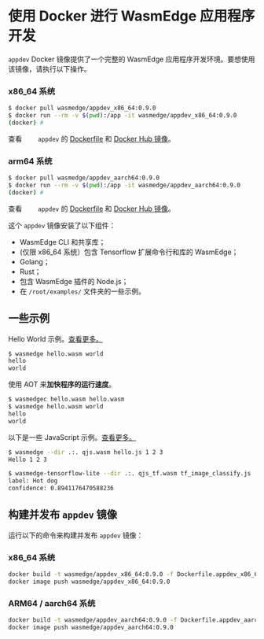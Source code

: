 # 使用 Docker 进行 WasmEdge 应用程序开发

`appdev` Docker 镜像提供了一个完整的 WasmEdge 应用程序开发环境。要想使用该镜像，请执行以下操作。

### x86_64 系统

```bash
$ docker pull wasmedge/appdev_x86_64:0.9.0
$ docker run --rm -v $(pwd):/app -it wasmedge/appdev_x86_64:0.9.0
(docker) #
```

查看 `	appdev` 的 [Dockerfile](https://github.com/WasmEdge/WasmEdge/blob/master/utils/docker/Dockerfile.appdev_x86_64) 和 [Docker Hub 镜像](https://hub.docker.com/repository/docker/wasmedge/appdev_x86_64)。

### arm64 系统

```bash
$ docker pull wasmedge/appdev_aarch64:0.9.0
$ docker run --rm -v $(pwd):/app -it wasmedge/appdev_aarch64:0.9.0
(docker) #
```

查看 `	appdev` 的 [Dockerfile](https://github.com/WasmEdge/WasmEdge/blob/master/utils/docker/Dockerfile.appdev_aarch64) 和 [Docker Hub 镜像](https://hub.docker.com/repository/docker/wasmedge/appdev_aarch64)。

这个 `appdev` 镜像安装了以下组件：

- WasmEdge CLI 和共享库；
- (仅限 x86_64 系统）包含 Tensorflow 扩展命令行和库的 WasmEdge；
- Golang；
- Rust；
- 包含 WasmEdge 插件的 Node.js；
- 在 `/root/examples/` 文件夹的一些示例。

## 一些示例

Hello World 示例。[查看更多。](https://github.com/WasmEdge/WasmEdge/tree/master/tools/wasmedge/examples)

```bash
$ wasmedge hello.wasm world
hello
world
```

使用 AOT 来**加快程序的运行速度**。

```bash
$ wasmedgec hello.wasm hello.wasm
$ wasmedge hello.wasm world
hello
world
```

以下是一些 JavaScript 示例。[查看更多。](https://github.com/WasmEdge/WasmEdge/tree/master/tools/wasmedge/examples/js)

```bash
$ wasmedge --dir .:. qjs.wasm hello.js 1 2 3
Hello 1 2 3

$ wasmedge-tensorflow-lite --dir .:. qjs_tf.wasm tf_image_classify.js
label: Hot dog
confidence: 0.8941176470588236
```

## 构建并发布 `appdev` 镜像

运行以下的命令来构建并发布 `appdev` 镜像：

### x86_64 系统

```bash
docker build -t wasmedge/appdev_x86_64:0.9.0 -f Dockerfile.appdev_x86_64 ./
docker image push wasmedge/appdev_x86_64:0.9.0
```

### ARM64 / aarch64 系统

```bash
docker build -t wasmedge/appdev_aarch64:0.9.0 -f Dockerfile.appdev_aarch64 ./
docker image push wasmedge/appdev_aarch64:0.9.0
```
